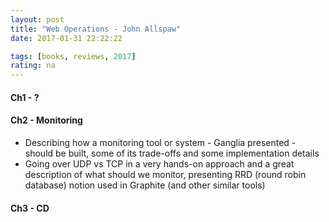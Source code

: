```yaml
---
layout: post
title: "Web Operations - John Allspaw"
date: 2017-01-31 22:22:22

tags: [books, reviews, 2017]
rating: na
---
```

#### Ch1 - ?

#### Ch2 - Monitoring
* Describing how a monitoring tool or system - Ganglia presented - should be built, some of its trade-offs and some implementation details
* Going over UDP vs TCP in a very hands-on approach and a great description of what should we monitor, presenting RRD (round robin database) notion used in Graphite (and other similar tools)

#### Ch3 - CD
